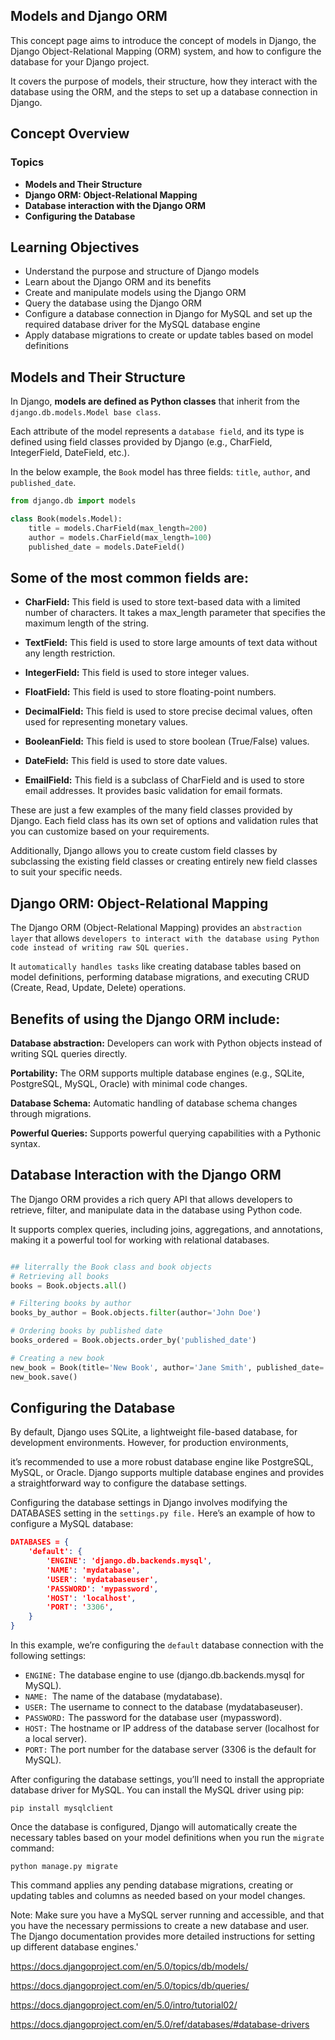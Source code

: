 ## Models and Django ORM
This concept page aims to introduce the concept of models in Django, the Django Object-Relational Mapping (ORM) system, and how to configure the database for your Django project. 

It covers the purpose of models, their structure, how they interact with the database using the ORM, and the steps to set up a database connection in Django.


## Concept Overview
### Topics


- **Models and Their Structure**
- **Django ORM: Object-Relational Mapping**
- **Database interaction with the Django ORM**
- **Configuring the Database**

## Learning Objectives
- Understand the purpose and structure of Django models
- Learn about the Django ORM and its benefits
- Create and manipulate models using the Django ORM
- Query the database using the Django ORM
- Configure a database connection in Django for MySQL and set up the required database driver for the MySQL database engine
- Apply database migrations to create or update tables based on model definitions


## Models and Their Structure
In Django, **models are defined as Python classes** that inherit from the `django.db.models.Model base class`.

Each attribute of the model represents a `database field`, and its type is defined using field classes provided by Django (e.g., CharField, IntegerField, DateField, etc.).

In the below example, the `Book` model has three fields: `title`, `author`, and `published_date`.

```python
from django.db import models

class Book(models.Model):
    title = models.CharField(max_length=200)
    author = models.CharField(max_length=100)
    published_date = models.DateField()

```

## Some of the most common fields are:
- **CharField:** This field is used to store text-based data with a limited number of characters. It takes a max_length parameter that specifies the maximum length of the string.

- **TextField:** This field is used to store large amounts of text data without any length restriction.

- **IntegerField:** This field is used to store integer values.

- **FloatField:** This field is used to store floating-point numbers.

- **DecimalField:** This field is used to store precise decimal values, often used for representing monetary values.

- **BooleanField:** This field is used to store boolean (True/False) values.

- **DateField:** This field is used to store date values.

- **EmailField:** This field is a subclass of CharField and is used to store email 
addresses. It provides basic validation for email formats.


These are just a few examples of the many field classes provided by Django. Each field class has its own set of options and validation rules that you can customize based on your requirements. 


Additionally, Django allows you to create custom field classes by subclassing the existing field classes or creating entirely new field classes to suit your specific needs.

## Django ORM: Object-Relational Mapping
The Django ORM (Object-Relational Mapping) provides an `abstraction layer` that allows `developers to interact with the database using Python code instead of writing raw SQL queries. `

It `automatically handles tasks` like creating database tables based on model definitions, performing database migrations, and executing CRUD (Create, Read, Update, Delete) operations.

## Benefits of using the Django ORM include:

**Database abstraction:** Developers can work with Python objects instead of writing SQL queries directly.

**Portability:** The ORM supports multiple database engines (e.g., SQLite, PostgreSQL, MySQL, Oracle) with minimal code changes.

**Database Schema:** Automatic handling of database schema changes through migrations.

**Powerful Queries:** Supports powerful querying capabilities with a Pythonic syntax.


## Database Interaction with the Django ORM
The Django ORM provides a rich query API that allows developers to retrieve, filter, and manipulate data in the database using Python code. 


It supports complex queries, including joins, aggregations, and annotations, making it a powerful tool for working with relational databases.

```python

## literrally the Book class and book objects
# Retrieving all books
books = Book.objects.all()

# Filtering books by author
books_by_author = Book.objects.filter(author='John Doe')

# Ordering books by published date
books_ordered = Book.objects.order_by('published_date')

# Creating a new book
new_book = Book(title='New Book', author='Jane Smith', published_date='2023-01-01')
new_book.save()

```

## Configuring the Database
By default, Django uses SQLite, a lightweight file-based database, for development environments. However, for production environments, 

it’s recommended to use a more robust database engine like PostgreSQL, MySQL, or Oracle. Django supports multiple database engines and provides a straightforward way to configure the database settings.

Configuring the database settings in Django involves modifying the DATABASES setting in the `settings.py file.` Here’s an example of how to configure a MySQL database:

```json
DATABASES = {
    'default': {
        'ENGINE': 'django.db.backends.mysql',
        'NAME': 'mydatabase',
        'USER': 'mydatabaseuser',
        'PASSWORD': 'mypassword',
        'HOST': 'localhost',
        'PORT': '3306',
    }
}

```
In this example, we’re configuring the `default` database connection with the following settings:

- `ENGINE:` The database engine to use (django.db.backends.mysql for MySQL).
- `NAME: `The name of the database (mydatabase).
- `USER:` The username to connect to the database (mydatabaseuser).
- `PASSWORD:` The password for the database user (mypassword).
- `HOST:` The hostname or IP address of the database server (localhost for a local server).
- `PORT:` The port number for the database server (3306 is the default for MySQL).

After configuring the database settings, you’ll need to install the appropriate database driver for MySQL. You can install the MySQL driver using pip:

`pip install mysqlclient`

Once the database is configured, Django will automatically create the necessary tables based on your model definitions when you run the `migrate` command:

`python manage.py migrate`


This command applies any pending database migrations, creating or updating tables and columns as needed based on your model changes.

Note: Make sure you have a MySQL server running and accessible, and that you have the necessary permissions to create a new database and user. The Django documentation provides more detailed instructions for setting up different database engines.'

https://docs.djangoproject.com/en/5.0/topics/db/models/

https://docs.djangoproject.com/en/5.0/topics/db/queries/

https://docs.djangoproject.com/en/5.0/intro/tutorial02/

https://docs.djangoproject.com/en/5.0/ref/databases/#database-drivers

